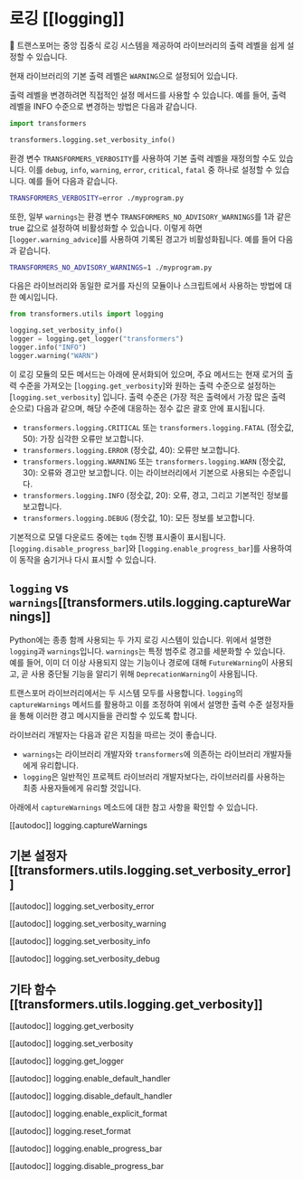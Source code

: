 <!--Copyright 2020 The HuggingFace Team. All rights reserved.

Licensed under the Apache License, Version 2.0 (the "License"); you may not use this file except in compliance with
the License. You may obtain a copy of the License at

http://www.apache.org/licenses/LICENSE-2.0

Unless required by applicable law or agreed to in writing, software distributed under the License is distributed on
an "AS IS" BASIS, WITHOUT WARRANTIES OR CONDITIONS OF ANY KIND, either express or implied. See the License for the
specific language governing permissions and limitations under the License.

⚠️ Note that this file is in Markdown but contain specific syntax for our doc-builder (similar to MDX) that may not be
rendered properly in your Markdown viewer.

-->

# 로깅 [[logging]]

🤗 트랜스포머는 중앙 집중식 로깅 시스템을 제공하여 라이브러리의 출력 레벨을 쉽게 설정할 수 있습니다.

현재 라이브러리의 기본 출력 레벨은 `WARNING`으로 설정되어 있습니다.

출력 레벨을 변경하려면 직접적인 설정 메서드를 사용할 수 있습니다. 예를 들어, 출력 레벨을 INFO 수준으로 변경하는 방법은 다음과 같습니다.

```python
import transformers

transformers.logging.set_verbosity_info()
```

환경 변수 `TRANSFORMERS_VERBOSITY`를 사용하여 기본 출력 레벨을 재정의할 수도 있습니다. 이를 `debug`, `info`, `warning`, `error`, `critical`, `fatal` 중 하나로 설정할 수 있습니다. 예를 들어 다음과 같습니다.

```bash
TRANSFORMERS_VERBOSITY=error ./myprogram.py
```

또한, 일부 `warnings`는 환경 변수 `TRANSFORMERS_NO_ADVISORY_WARNINGS`를 1과 같은 true 값으로 설정하여 비활성화할 수 있습니다. 이렇게 하면 [`logger.warning_advice`]를 사용하여 기록된 경고가 비활성화됩니다. 예를 들어 다음과 같습니다.

```bash
TRANSFORMERS_NO_ADVISORY_WARNINGS=1 ./myprogram.py
```

다음은 라이브러리와 동일한 로거를 자신의 모듈이나 스크립트에서 사용하는 방법에 대한 예시입니다.

```python
from transformers.utils import logging

logging.set_verbosity_info()
logger = logging.get_logger("transformers")
logger.info("INFO")
logger.warning("WARN")
```


이 로깅 모듈의 모든 메서드는 아래에 문서화되어 있으며, 주요 메서드는 현재 로거의 출력 수준을 가져오는 [`logging.get_verbosity`]와 원하는 출력 수준으로 설정하는 [`logging.set_verbosity`] 입니다. 출력 수준은 (가장 적은 출력에서 가장 많은 출력 순으로) 다음과 같으며, 해당 수준에 대응하는 정수 값은 괄호 안에 표시됩니다.

- `transformers.logging.CRITICAL` 또는 `transformers.logging.FATAL` (정숫값, 50): 가장 심각한 오류만 보고합니다.
- `transformers.logging.ERROR` (정숫값, 40): 오류만 보고합니다.
- `transformers.logging.WARNING` 또는 `transformers.logging.WARN` (정숫값, 30): 오류와 경고만 보고합니다. 이는 라이브러리에서 기본으로 사용되는 수준입니다.
- `transformers.logging.INFO` (정숫값, 20): 오류, 경고, 그리고 기본적인 정보를 보고합니다.
- `transformers.logging.DEBUG` (정숫값, 10): 모든 정보를 보고합니다.

기본적으로 모델 다운로드 중에는 `tqdm` 진행 표시줄이 표시됩니다. [`logging.disable_progress_bar`]와 [`logging.enable_progress_bar`]를 사용하여 이 동작을 숨기거나 다시 표시할 수 있습니다.

## `logging` vs `warnings`[[transformers.utils.logging.captureWarnings]]

Python에는 종종 함께 사용되는 두 가지 로깅 시스템이 있습니다. 위에서 설명한 `logging`과 `warnings`입니다. `warnings`는 특정 범주로 경고를 세분화할 수 있습니다. 예를 들어, 이미 더 이상 사용되지 않는 기능이나 경로에 대해 `FutureWarning`이 사용되고, 곧 사용 중단될 기능을 알리기 위해 `DeprecationWarning`이 사용됩니다.

트랜스포머 라이브러리에서는 두 시스템 모두를 사용합니다. `logging`의 `captureWarnings` 메서드를 활용하고 이를 조정하여 위에서 설명한 출력 수준 설정자들을 통해 이러한 경고 메시지들을 관리할 수 있도록 합니다.

라이브러리 개발자는 다음과 같은 지침을 따르는 것이 좋습니다.

- `warnings`는 라이브러리 개발자와 `transformers`에 의존하는 라이브러리 개발자들에게 유리합니다.
- `logging`은 일반적인 프로젝트 라이브러리 개발자보다는, 라이브러리를 사용하는 최종 사용자들에게 유리할 것입니다.

아래에서 `captureWarnings` 메소드에 대한 참고 사항을 확인할 수 있습니다.

[[autodoc]] logging.captureWarnings

## 기본 설정자 [[transformers.utils.logging.set_verbosity_error]]

[[autodoc]] logging.set_verbosity_error

[[autodoc]] logging.set_verbosity_warning

[[autodoc]] logging.set_verbosity_info

[[autodoc]] logging.set_verbosity_debug

## 기타 함수 [[transformers.utils.logging.get_verbosity]]

[[autodoc]] logging.get_verbosity

[[autodoc]] logging.set_verbosity

[[autodoc]] logging.get_logger

[[autodoc]] logging.enable_default_handler

[[autodoc]] logging.disable_default_handler

[[autodoc]] logging.enable_explicit_format

[[autodoc]] logging.reset_format

[[autodoc]] logging.enable_progress_bar

[[autodoc]] logging.disable_progress_bar
